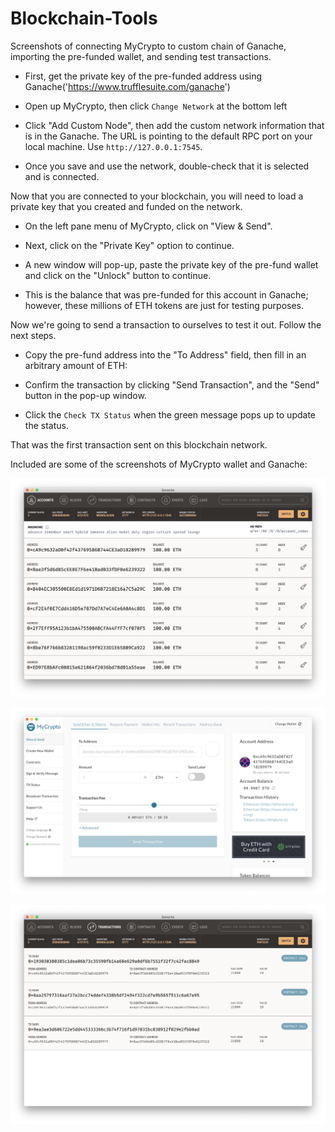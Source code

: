 # Blockchain-Tools

Screenshots of connecting MyCrypto to custom chain of Ganache, importing the pre-funded wallet, and sending test transactions.

* First, get the private key of the pre-funded address using Ganache('https://www.trufflesuite.com/ganache')

* Open up MyCrypto, then click `Change Network` at the bottom left

* Click "Add Custom Node", then add the custom network information that is in the Ganache. The URL is pointing to the default RPC port on your local machine. Use `http://127.0.0.1:7545`.

* Once you save and use the network, double-check that it is selected and is connected.

Now that you are connected to your blockchain, you will need to load a private key that you created and funded on the network.

* On the left pane menu of MyCrypto, click on "View & Send".

* Next, click on the "Private Key" option to continue.

* A new window will pop-up, paste the private key of the pre-fund wallet and click on the "Unlock" button to continue.

* This is the balance that was pre-funded for this account in Ganache; however, these millions of ETH tokens are just for testing purposes.

Now we're going to send a transaction to ourselves to test it out. Follow the next steps.

* Copy the pre-fund address into the "To Address" field, then fill in an arbitrary amount of ETH:

* Confirm the transaction by clicking "Send Transaction", and the "Send" button in the pop-up window.

* Click the `Check TX Status` when the green message pops up to update the status.

That was the first transaction sent on this blockchain network. 

Included are some of the screenshots of MyCrypto wallet and Ganache:

![Ganache ETH](Ganache_account.png)

![MyCrypto wallet](MyCrypto_wallet.png)

![Ganache transactions](Ganache_transactions.png)


